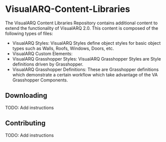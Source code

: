 # VisualARQ-Content-Libraries
The VisualARQ Content Libraries Repository contains additional content to extend the functionality of VisualARQ 2.0.  This content is composed of the following types of files:

 - VisualARQ Styles: VisualARQ Styles define object styles for basic object types such as Walls, Roofs, Windows, Doors, etc.
 - VisualARQ Custom Elements: 
 - VisualARQ Grasshopper Styles: VisualARQ Grasshopper Styles are Style definitions driven by Grasshopper.
 - VisualARQ Grasshopper Definitions: These are Grasshopper definitions which demonstrate a certain workflow which take advantage of the VA Grasshopper Components.
 
## Downloading
TODO: Add instructions

## Contributing
TODO: Add instructions